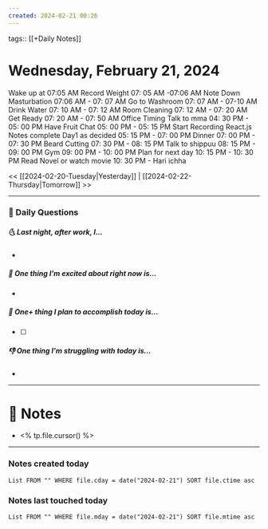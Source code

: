 ```yaml
---
created: 2024-02-21 00:26
---
```

tags:: [[+Daily Notes]]

# Wednesday, February 21, 2024

Wake up at 07:05 AM
Record Weight 07: 05 AM -07:06 AM
Note Down Masturbation 07:06 AM - 07: 07 AM
Go to Washroom 07: 07 AM - 07-10 AM
Drink Water 07: 10 AM - 07: 12 AM
Room Cleaning 07: 12 AM - 07: 20 AM
Get Ready 07: 20 AM - 07: 50 AM
Office Timing
Talk to mma 04: 30 PM - 05: 00 PM
Have Fruit Chat 05: 00 PM - 05: 15 PM
Start Recording React.js Notes complete Day1 as decided 05: 15 PM - 07: 00 PM
Dinner 07: 00 PM - 07: 30 PM
Beard Cutting 07: 30 PM - 08: 15 PM
Talk to shippuu 08: 15 PM - 09: 00 PM
Gym 09: 00 PM - 10: 00 PM
Plan for next day 10: 15 PM - 10: 30 PM
Read Novel or watch movie 10: 30 PM - Hari ichha

<< [[2024-02-20-Tuesday|Yesterday]] | [[2024-02-22-Thursday|Tomorrow]] >>

---
### 📅 Daily Questions
##### 🌜 Last night, after work, I...
- 

##### 🙌 One thing I'm excited about right now is...
- 

##### 🚀 One+ thing I plan to accomplish today is...
- [ ] 

##### 👎 One thing I'm struggling with today is...
- 

---
# 📝 Notes
- <% tp.file.cursor() %>

---
### Notes created today
```dataview
List FROM "" WHERE file.cday = date("2024-02-21") SORT file.ctime asc
```

### Notes last touched today
```dataview
List FROM "" WHERE file.mday = date("2024-02-21") SORT file.mtime asc
```

